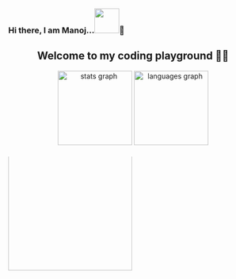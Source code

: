 
### Hi there, I am Manoj...<img src="https://media.giphy.com/media/mGcNjsfWAjY5AEZNw6/giphy.gif" width="50">👋
<h2 align="center">Welcome to my coding playground 👨‍💻</h2>

<div align="center">
  <img src="https://github-readme-stats.vercel.app/api?username=ManojMaurya207&hide_title=false&hide_rank=false&show_icons=true&include_all_commits=true&count_private=true&disable_animations=false&theme=dracula&locale=en&hide_border=false" height="150" alt="stats graph"  />
  <img src="https://github-readme-stats.vercel.app/api/top-langs?username=maurodesouza&locale=en&hide_title=false&layout=compact&card_width=320&langs_count=5&theme=dracula&hide_border=false" height="150" alt="languages graph"  />
</div>




<div align="center" style="overflow: hidden; height: calc(100% - 40px); position: relative; top: 20px; width: fit-content;">
<img align="center" height="250" style="position: relative; top: -20px;"  src="https://camo.githubusercontent.com/0eda36005abd9bf7e72584afc2f6ef1e808a357cb65a07fc2fe5036ba5268df7/68747470733a2f2f692e70696e696d672e636f6d2f6f726967696e616c732f65382f66342f35332f65386634353334363961336563393765636433353464663436356437333931332e676966" />
</div>

<!--
<div align="center">
  something about me
</div>
<br>-->

### <h2 align="center">Skills </h2>
<div align="center">
  <img src="https://cdn.jsdelivr.net/gh/devicons/devicon/icons/javascript/javascript-original.svg" height="30" alt="javascript logo"  />
  <img width="12" />
  <img src="https://cdn.jsdelivr.net/gh/devicons/devicon/icons/typescript/typescript-original.svg" height="30" alt="typescript logo"  />
  <img width="12" />
  <img src="https://cdn.jsdelivr.net/gh/devicons/devicon/icons/react/react-original.svg" height="30" alt="react logo"  />
  <img width="12" />
  <img src="https://cdn.jsdelivr.net/gh/devicons/devicon/icons/html5/html5-original.svg" height="30" alt="html5 logo"  />
  <img width="12" />
  <img src="https://cdn.jsdelivr.net/gh/devicons/devicon/icons/css3/css3-original.svg" height="30" alt="css3 logo"  />
  <img width="12" />
  <img src="https://cdn.jsdelivr.net/gh/devicons/devicon/icons/python/python-original.svg" height="30" alt="python logo"  />
  <img width="12" />
  <img src="https://cdn.jsdelivr.net/gh/devicons/devicon/icons/csharp/csharp-original.svg" height="30" alt="csharp logo"  />
</div>



### <h2 align="center">Socials </h2>
<div align="center">
  <a href="https://www.youtube.com/c/OVERLOADEDWITHSCIENCE" ><img src="https://cdn-icons-png.freepik.com/512/1384/1384060.png?uid=R108457228&ga=GA1.1.21447292.1687331905" height="35" alt="youtube logo"  /></a>
  <img width="12" />
  <a href="https://www.instagram.com/manoj_maurya207_/" ><img src="https://cdn-icons-png.freepik.com/512/2111/2111463.png?ga=GA1.1.21447292.1687331905" height="35" alt="instagram logo"  /></a>
  <img width="12" />
  <a href ="mailto:manojkumarmaurya9372@gmail.com"><img src="https://cdn-icons-png.freepik.com/512/5968/5968534.png?uid=R108457228&ga=GA1.1.21447292.1687331905" height="35" alt="gmail logo"  /></a>
  <img width="12" />
  <a href="https://www.linkedin.com/in/manoj-maurya/"><img src="https://cdn-icons-png.freepik.com/512/2504/2504923.png?uid=R108457228&ga=GA1.1.21447292.1687331905" height="35" alt="linkedin logo"  />
</div></a>


<!--
<br clear="both">

<img src="https://raw.githubusercontent.com/maurodesouza/maurodesouza/output/snake.svg" alt="Snake animation" />
>

